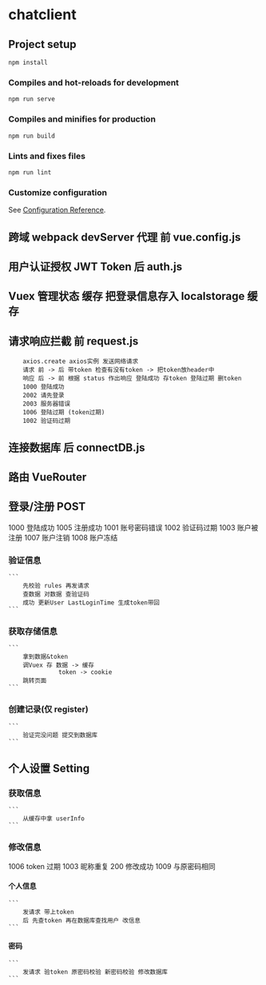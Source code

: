 # chatclient

## Project setup

```
npm install
```

### Compiles and hot-reloads for development

```
npm run serve
```

### Compiles and minifies for production

```
npm run build
```

### Lints and fixes files

```
npm run lint
```

### Customize configuration

See [Configuration Reference](https://cli.vuejs.org/config/).

## 跨域 webpack devServer 代理 前 vue.config.js

## 用户认证授权 JWT Token 后 auth.js

## Vuex 管理状态 缓存 把登录信息存入 localstorage 缓存

## 请求响应拦截 前 request.js

```
    axios.create axios实例 发送网络请求
    请求 前 -> 后 带token 检查有没有token -> 把token放header中
    响应 后 -> 前 根据 status 作出响应 登陆成功 存token 登陆过期 删token
    1000 登陆成功
    2002 请先登录
    2003 服务器错误
    1006 登陆过期 (token过期)
    1002 验证码过期
```

## 连接数据库 后 connectDB.js

## 路由 VueRouter

## 登录/注册 POST

1000 登陆成功
1005 注册成功
1001 账号密码错误
1002 验证码过期
1003 账户被注册
1007 账户注销
1008 账户冻结

### 验证信息

    ```
        先校验 rules 再发请求
        查数据 对数据 查验证码
        成功 更新User LastLoginTime 生成token带回
    ```

### 获取存储信息

    ```
        拿到数据&token
        调Vuex 存 数据 -> 缓存
                  token -> cookie
        跳转页面
    ```

### 创建记录(仅 register)

    ```
        验证完没问题 提交到数据库
    ```

## 个人设置 Setting

### 获取信息

    ```
        从缓存中拿 userInfo
    ```

### 修改信息

1006 token 过期
1003 昵称重复
200 修改成功
1009 与原密码相同

#### 个人信息

    ```
        发请求 带上token
        后 先查token 再在数据库查找用户 改信息
    ```

#### 密码

    ```
        发请求 验token 原密码校验 新密码校验 修改数据库
    ```
